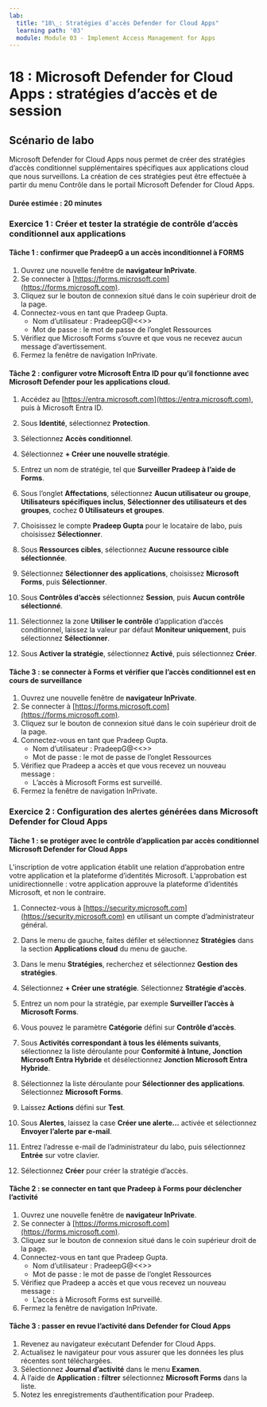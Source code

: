 ```yaml
---
lab:
  title: "18\_: Stratégies d’accès Defender for Cloud Apps"
  learning path: '03'
  module: Module 03 - Implement Access Management for Apps
---
```


# 18 : Microsoft Defender for Cloud Apps : stratégies d’accès et de session

## Scénario de labo

Microsoft Defender for Cloud Apps nous permet de créer des stratégies d’accès conditionnel supplémentaires spécifiques aux applications cloud que nous surveillons.  La création de ces stratégies peut être effectuée à partir du menu Contrôle dans le portail Microsoft Defender for Cloud Apps.

#### Durée estimée : 20 minutes

### Exercice 1 : Créer et tester la stratégie de contrôle d’accès conditionnel aux applications

#### Tâche 1 : confirmer que PradeepG a un accès inconditionnel à FORMS

1. Ouvrez une nouvelle fenêtre de **navigateur InPrivate**.
2. Se connecter à [https://forms.microsoft.com](https://forms.microsoft.com).
3. Cliquez sur le bouton de connexion situé dans le coin supérieur droit de la page.
4. Connectez-vous en tant que Pradeep Gupta.
   - Nom d’utilisateur : PradeepG@<<<your lab hoster provided domain>>>
   - Mot de passe : le mot de passe de l’onglet Ressources
5. Vérifiez que Microsoft Forms s’ouvre et que vous ne recevez aucun message d’avertissement.
6. Fermez la fenêtre de navigation InPrivate.

#### Tâche 2 : configurer votre Microsoft Entra ID pour qu’il fonctionne avec Microsoft Defender pour les applications cloud.

1. Accédez au [https://entra.microsoft.com](https://entra.microsoft.com), puis à Microsoft Entra ID.

2. Sous **Identité**, sélectionnez **Protection**.

3. Sélectionnez **Accès conditionnel**.

4. Sélectionnez **+ Créer une nouvelle stratégie**.

5. Entrez un nom de stratégie, tel que **Surveiller Pradeep à l’aide de Forms**.

6. Sous l’onglet **Affectations**, sélectionnez **Aucun utilisateur ou groupe**, **Utilisateurs spécifiques inclus**, **Sélectionner des utilisateurs et des groupes**, cochez **0 Utilisateurs et groupes**.

7. Choisissez le compte **Pradeep Gupta** pour le locataire de labo, puis choisissez **Sélectionner**.

8. Sous **Ressources cibles**, sélectionnez **Aucune ressource cible sélectionnée**.

9. Sélectionnez **Sélectionner des applications**, choisissez **Microsoft Forms**, puis **Sélectionner**. 

10. Sous **Contrôles d’accès** sélectionnez **Session**, puis **Aucun contrôle sélectionné**.

11. Sélectionnez la zone **Utiliser le contrôle** d’application d’accès conditionnel, laissez la valeur par défaut **Moniteur uniquement**, puis sélectionnez **Sélectionner**.

12. Sous **Activer la stratégie**, sélectionnez **Activé**, puis sélectionnez **Créer**.

#### Tâche 3 : se connecter à Forms et vérifier que l’accès conditionnel est en cours de surveillance

1. Ouvrez une nouvelle fenêtre de **navigateur InPrivate**.
2. Se connecter à [https://forms.microsoft.com](https://forms.microsoft.com).
3. Cliquez sur le bouton de connexion situé dans le coin supérieur droit de la page.
4. Connectez-vous en tant que Pradeep Gupta.
   - Nom d’utilisateur : PradeepG@<<<your lab hoster provided domain>>>
   - Mot de passe : le mot de passe de l’onglet Ressources
5. Vérifiez que Pradeep a accès et que vous recevez un nouveau message :
   - L’accès à Microsoft Forms est surveillé.
6. Fermez la fenêtre de navigation InPrivate.

### Exercice 2 : Configuration des alertes générées dans Microsoft Defender for Cloud Apps

#### Tâche 1 : se protéger avec le contrôle d’application par accès conditionnel Microsoft Defender for Cloud Apps

L’inscription de votre application établit une relation d’approbation entre votre application et la plateforme d’identités Microsoft. L’approbation est unidirectionnelle : votre application approuve la plateforme d’identités Microsoft, et non le contraire.

1. Connectez-vous à [https://security.microsoft.com](https://security.microsoft.com) en utilisant un compte d’administrateur général.

1. Dans le menu de gauche, faites défiler et sélectionnez **Stratégies** dans la section **Applications cloud** du menu de gauche.

1. Dans le menu **Stratégies**, recherchez et sélectionnez **Gestion des stratégies**.

1. Sélectionnez **+ Créer une stratégie**. Sélectionnez **Stratégie d’accès**.

1. Entrez un nom pour la stratégie, par exemple **Surveiller l’accès à Microsoft Forms**.

1. Vous pouvez le paramètre **Catégorie** défini sur **Contrôle d’accès**.

1. Sous **Activités correspondant à tous les éléments suivants**, sélectionnez la liste déroulante pour **Conformité à Intune, Jonction Microsoft Entra Hybride** et désélectionnez **Jonction Microsoft Entra Hybride**.

1. Sélectionnez la liste déroulante pour **Sélectionner des applications**.  Sélectionnez **Microsoft Forms**.

1. Laissez **Actions** défini sur **Test**.

1. Sous **Alertes**, laissez la case **Créer une alerte...** activée et sélectionnez **Envoyer l’alerte par e-mail**.

1. Entrez l’adresse e-mail de l’administrateur du labo, puis sélectionnez **Entrée** sur votre clavier.

1. Sélectionnez **Créer** pour créer la stratégie d’accès.

#### Tâche 2 : se connecter en tant que Pradeep à Forms pour déclencher l’activité

1. Ouvrez une nouvelle fenêtre de **navigateur InPrivate**.
2. Se connecter à [https://forms.microsoft.com](https://forms.microsoft.com).
3. Cliquez sur le bouton de connexion situé dans le coin supérieur droit de la page.
4. Connectez-vous en tant que Pradeep Gupta.
   - Nom d’utilisateur : PradeepG@<<<your lab hoster provided domain>>>
   - Mot de passe : le mot de passe de l’onglet Ressources
5. Vérifiez que Pradeep a accès et que vous recevez un nouveau message :
   - L’accès à Microsoft Forms est surveillé.
6. Fermez la fenêtre de navigation InPrivate.

#### Tâche 3 : passer en revue l’activité dans Defender for Cloud Apps

1. Revenez au navigateur exécutant Defender for Cloud Apps.
2. Actualisez le navigateur pour vous assurer que les données les plus récentes sont téléchargées.
3. Sélectionnez **Journal d’activité** dans le menu **Examen**.
4. À l’aide de **Application : filtrer** sélectionnez **Microsoft Forms** dans la liste.
5. Notez les enregistrements d’authentification pour Pradeep.
